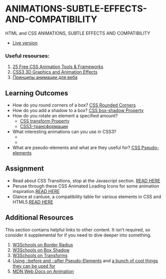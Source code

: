 # ANIMATIONS-SUBTLE-EFFECTS-AND-COMPATIBILITY
HTML and CSS ANIMATIONS, SUBTLE EFFECTS AND COMPATIBILITY
  * [Live version](https://anna-myzukina.github.io/ANIMATIONS-SUBTLE-EFFECTS-AND-COMPATIBILITY/)

### Useful resourses: 
1. [25 Free CSS Animation Tools & Frameworks](https://speckyboy.com/css-animation/)
2. [CSS3 3D Graphics and Animation Effects](https://www.youtube.com/watch?v=sI92lKPJr-E)
3. [Принципы анимации для веба](https://habr.com/ru/company/htmlacademy/blog/255583/)
## Learning Outcomes
- How do you round corners of a box? [CSS Rounded Corners](https://www.w3schools.com/css/css3_borders.asp)
- How do you add a shadow to a box? [CSS box-shadow Property](https://www.w3schools.com/cssref/css3_pr_box-shadow.asp)
- How do you rotate an element a specified amount?
  * [CSS transform Property](https://www.w3schools.com/cssref/css3_pr_transform.asp)
  * [CSS3-трансформации](https://html5book.ru/css3-transform/)
- What interesting animations can you use in CSS3?
  * []()
  * []()
- What are pseudo-elements and what are they useful for? [CSS Pseudo-elements](https://www.w3schools.com/css/css_pseudo_elements.asp)
## Assignment
- Read about CSS Transitions, stop at the Javascript section. [READ HERE](https://developer.mozilla.org/en-US/docs/Web/CSS/CSS_Transitions/Using_CSS_transitions)
- Peruse through these CSS Animated Loading Icons for some animation inspiration.[READ HERE](https://tobiasahlin.com/spinkit/)
- Glance at canIuse, a compatibility table for various elements in CSS and HTML5.[READ HERE](https://caniuse.com/)
## Additional Resources
This section contains helpful links to other content. 
It isn’t required, so consider it supplemental for if you need to dive deeper into something.

1. [W3Schools on Border Radius](https://www.w3schools.com/css/css3_borders.asp)
2. [W3Schools on Box Shadow](https://www.w3schools.com/css/css3_shadows.asp)
3. [W3Schools on Transforms](https://www.w3schools.com/css/css3_2dtransforms.asp)
4. [Using ::before and ::after Pseudo-Elements](https://css-tricks.com/almanac/selectors/a/after-and-before/) and [a bunch of cool things they can be used for](https://css-tricks.com/pseudo-element-roundup/)
5. [MDN Web Docs on Animation](https://developer.mozilla.org/en-US/docs/Web/CSS/animation)

